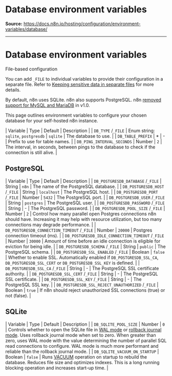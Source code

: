 # Database environment variables

**Source:** https://docs.n8n.io/hosting/configuration/environment-variables/database/

---

# Database environment variables

File-based configuration

You can add `_FILE` to individual variables to provide their configuration in a separate file. Refer to [Keeping sensitive data in separate files](../../configuration-methods/#keeping-sensitive-data-in-separate-files) for more details.

By default, n8n uses SQLite. n8n also supports PostgreSQL. n8n [removed support for MySQL and MariaDB](../../../../1-0-migration-checklist/#mysql-and-mariadb) in v1.0.

This page outlines environment variables to configure your chosen database for your self-hosted n8n instance.

| Variable | Type | Default | Description |
| `DB_TYPE` /`_FILE` | Enum string:  `sqlite`, `postgresdb` | `sqlite` | The database to use. |
| `DB_TABLE_PREFIX` | * | - | Prefix to use for table names. |
| `DB_PING_INTERVAL_SECONDS` | Number | `2` | The interval, in seconds, between pings to the database to check if the connection is still alive. |

## PostgreSQL

| Variable | Type | Default | Description |
| `DB_POSTGRESDB_DATABASE` /`_FILE` | String | `n8n` | The name of the PostgreSQL database. |
| `DB_POSTGRESDB_HOST` /`_FILE` | String | `localhost` | The PostgreSQL host. |
| `DB_POSTGRESDB_PORT` /`_FILE` | Number | `5432` | The PostgreSQL port. |
| `DB_POSTGRESDB_USER` /`_FILE` | String | `postgres` | The PostgreSQL user. |
| `DB_POSTGRESDB_PASSWORD` /`_FILE` | String | - | The PostgreSQL password. |
| `DB_POSTGRESDB_POOL_SIZE` /`_FILE` | Number | `2` | Control how many parallel open Postgres connections n8n should have. Increasing it may help with resource utilization, but too many connections may degrade performance. |
| `DB_POSTGRESDB_CONNECTION_TIMEOUT` /`_FILE` | Number | `20000` | Postgres connection timeout (ms). |
| `DB_POSTGRESDB_IDLE_CONNECTION_TIMEOUT` /`_FILE` | Number | `30000` | Amount of time before an idle connection is eligible for eviction for being idle. |
| `DB_POSTGRESDB_SCHEMA` /`_FILE` | String | `public` | The PostgreSQL schema. |
| `DB_POSTGRESDB_SSL_ENABLED` /`_FILE` | Boolean | `false` | Whether to enable SSL. Automatically enabled if `DB_POSTGRESDB_SSL_CA`, `DB_POSTGRESDB_SSL_CERT` or `DB_POSTGRESDB_SSL_KEY` is defined. |
| `DB_POSTGRESDB_SSL_CA` /`_FILE` | String | - | The PostgreSQL SSL certificate authority. |
| `DB_POSTGRESDB_SSL_CERT` /`_FILE` | String | - | The PostgreSQL SSL certificate. |
| `DB_POSTGRESDB_SSL_KEY` /`_FILE` | String | - | The PostgreSQL SSL key. |
| `DB_POSTGRESDB_SSL_REJECT_UNAUTHORIZED` /`_FILE` | Boolean | `true` | If n8n should reject unauthorized SSL connections (true) or not (false). |

## SQLite

| Variable | Type | Default | Description |
| `DB_SQLITE_POOL_SIZE` | Number | `0` | Controls whether to open the SQLite file in [WAL mode](https://www.sqlite.org/wal.html) or [rollback journal mode](https://www.sqlite.org/lockingv3.html#rollback). Uses rollback journal mode when set to zero. When greater than zero, uses WAL mode with the value determining the number of parallel SQL read connections to configure. WAL mode is much more performant and reliable than the rollback journal mode. |
| `DB_SQLITE_VACUUM_ON_STARTUP` | Boolean | `false` | Runs [VACUUM](https://www.sqlite.org/lang_vacuum.html) operation on startup to rebuild the database. Reduces file size and optimizes indexes. This is a long running blocking operation and increases start-up time. |
